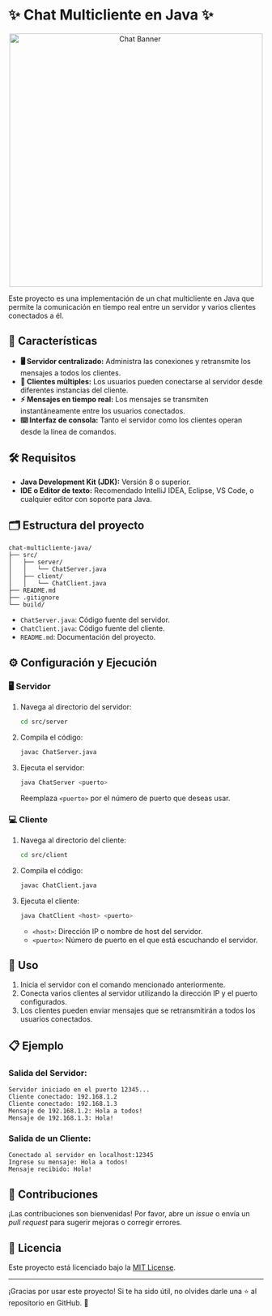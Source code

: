 # ✨ Chat Multicliente en Java ✨

<div align="center">
  <img src="https://media.giphy.com/media/26xBwdIuRJiAIqHwA/giphy.gif" alt="Chat Banner" width="500"/>
</div>

Este proyecto es una implementación de un chat multicliente en Java que permite la comunicación en tiempo real entre un servidor y varios clientes conectados a él.

## 🚀 Características

- **🖥️ Servidor centralizado:** Administra las conexiones y retransmite los mensajes a todos los clientes.
- **👥 Clientes múltiples:** Los usuarios pueden conectarse al servidor desde diferentes instancias del cliente.
- **⚡ Mensajes en tiempo real:** Los mensajes se transmiten instantáneamente entre los usuarios conectados.
- **⌨️ Interfaz de consola:** Tanto el servidor como los clientes operan desde la línea de comandos.

## 🛠️ Requisitos

- **Java Development Kit (JDK):** Versión 8 o superior.
- **IDE o Editor de texto:** Recomendado IntelliJ IDEA, Eclipse, VS Code, o cualquier editor con soporte para Java.

## 🗂️ Estructura del proyecto

```
chat-multicliente-java/
├── src/
│   ├── server/
│   │   └── ChatServer.java
│   ├── client/
│   │   └── ChatClient.java
├── README.md
├── .gitignore
└── build/
```

- `ChatServer.java`: Código fuente del servidor.
- `ChatClient.java`: Código fuente del cliente.
- `README.md`: Documentación del proyecto.

## ⚙️ Configuración y Ejecución

### 🖥️ Servidor

1. Navega al directorio del servidor:

   ```bash
   cd src/server
   ```

2. Compila el código:

   ```bash
   javac ChatServer.java
   ```

3. Ejecuta el servidor:

   ```bash
   java ChatServer <puerto>
   ```

   Reemplaza `<puerto>` por el número de puerto que deseas usar.

### 💻 Cliente

1. Navega al directorio del cliente:

   ```bash
   cd src/client
   ```

2. Compila el código:

   ```bash
   javac ChatClient.java
   ```

3. Ejecuta el cliente:

   ```bash
   java ChatClient <host> <puerto>
   ```

   - `<host>`: Dirección IP o nombre de host del servidor.
   - `<puerto>`: Número de puerto en el que está escuchando el servidor.

## 📝 Uso

1. Inicia el servidor con el comando mencionado anteriormente.
2. Conecta varios clientes al servidor utilizando la dirección IP y el puerto configurados.
3. Los clientes pueden enviar mensajes que se retransmitirán a todos los usuarios conectados.

## 📋 Ejemplo

### Salida del Servidor:

```
Servidor iniciado en el puerto 12345...
Cliente conectado: 192.168.1.2
Cliente conectado: 192.168.1.3
Mensaje de 192.168.1.2: Hola a todos!
Mensaje de 192.168.1.3: Hola!
```

### Salida de un Cliente:

```
Conectado al servidor en localhost:12345
Ingrese su mensaje: Hola a todos!
Mensaje recibido: Hola!
```

## 🤝 Contribuciones

¡Las contribuciones son bienvenidas! Por favor, abre un *issue* o envía un *pull request* para sugerir mejoras o corregir errores.

## 📜 Licencia

Este proyecto está licenciado bajo la [MIT License](LICENSE).

---

¡Gracias por usar este proyecto! Si te ha sido útil, no olvides darle una ⭐ al repositorio en GitHub. 🚀
